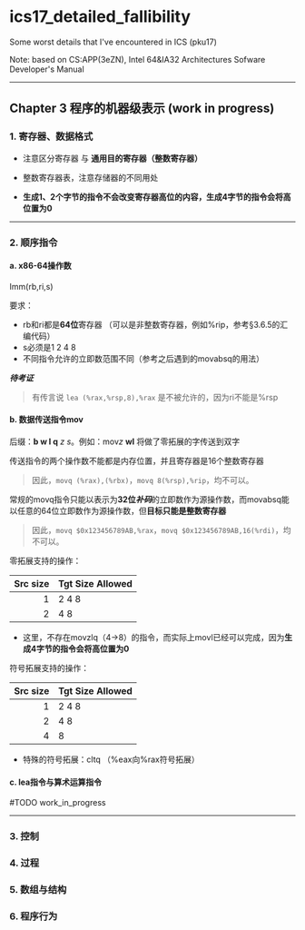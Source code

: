 # ics17_detailed_fallibility
Some worst details that I've encountered in ICS (pku17)

Note: based on CS:APP(3eZN), Intel 64&IA32 Architectures Sofware Developer's Manual

***


## Chapter 3  程序的机器级表示 (work in progress)

### 1. 寄存器、数据格式

* 注意区分寄存器 与 **通用目的寄存器（整数寄存器）** 

* 整数寄存器表，注意存储器的不同用处

* **生成1、2个字节的指令不会改变寄存器高位的内容，生成4字节的指令会将高位置为0**


***


### 2. 顺序指令

#### a. x86-64操作数

Imm(rb,ri,s)

要求：

* rb和ri都是**64位**寄存器 （可以是非整数寄存器，例如%rip，参考§3.6.5的汇编代码）
* s必须是1 2 4 8
* 不同指令允许的立即数范围不同（参考之后遇到的movabsq的用法）


***待考证***

> 有传言说 `lea (%rax,%rsp,8),%rax` 是不被允许的，因为ri不能是%rsp


#### b. 数据传送指令mov


后缀：**b w l q** *z s*。例如：mov*z* **wl** 将做了零拓展的字传送到双字

传送指令的两个操作数不能都是内存位置，并且寄存器是16个整数寄存器

> 因此，`movq (%rax),(%rbx)`，`movq 8(%rsp),%rip`，均不可以。

常规的movq指令只能以表示为**32位*补码***的立即数作为源操作数，而movabsq能以任意的64位立即数作为源操作数，但**目标只能是整数寄存器**

> 因此，`movq $0x123456789AB,%rax`，`movq $0x123456789AB,16(%rdi)`，均不可以。


零拓展支持的操作：

| Src size | Tgt Size Allowed           |
|---------:|----------------------------|
| 1        | 2 4 8                      |
| 2        | 4 8                        |

* 这里，不存在movzlq（4->8）的指令，而实际上movl已经可以完成，因为**生成4字节的指令会将高位置为0**


符号拓展支持的操作：

| Src size | Tgt Size Allowed           |
|---------:|----------------------------|
| 1        | 2 4 8                      |
| 2        | 4 8                        |
| 4        | 8                          |

* 特殊的符号拓展：cltq （%eax向%rax符号拓展）



#### c. lea指令与算术运算指令

#TODO work_in_progress


***

### 3. 控制

### 4. 过程

### 5. 数组与结构

### 6. 程序行为

